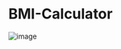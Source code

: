 # BMI-Calculator
![image](https://github.com/MuskanSharma1/BMI-Calculator/assets/104593292/980beae3-5a0d-4928-a635-fa10f5d0aa4c)
